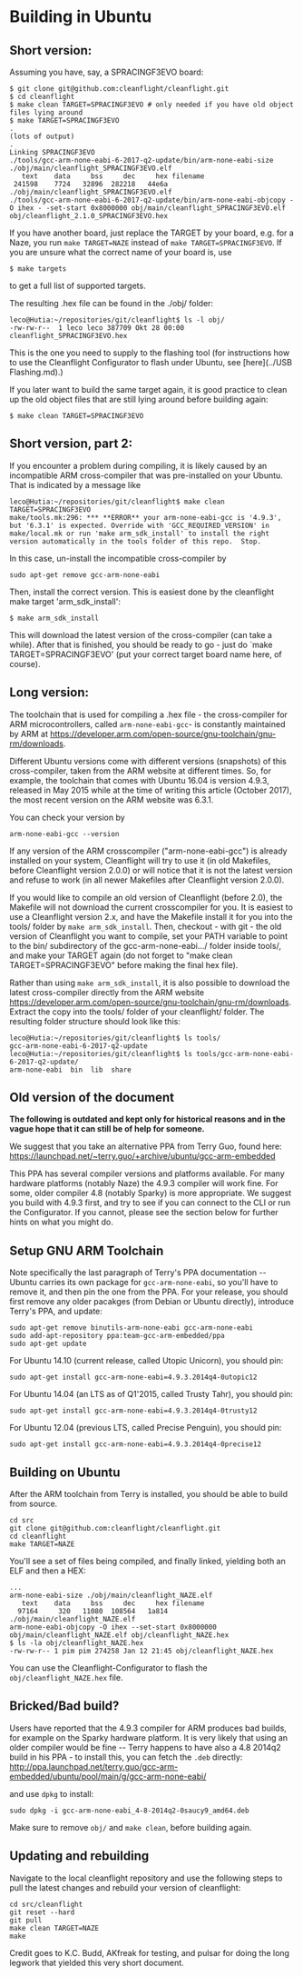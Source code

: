 # Building in Ubuntu

## Short version:

Assuming you have, say, a SPRACINGF3EVO board:

```
$ git clone git@github.com:cleanflight/cleanflight.git
$ cd cleanflight
$ make clean TARGET=SPRACINGF3EVO # only needed if you have old object files lying around
$ make TARGET=SPRACINGF3EVO
.
(lots of output)
.
Linking SPRACINGF3EVO
./tools/gcc-arm-none-eabi-6-2017-q2-update/bin/arm-none-eabi-size ./obj/main/cleanflight_SPRACINGF3EVO.elf
   text	   data	    bss	    dec	    hex	filename
 241598	   7724	  32896	 282218	  44e6a	./obj/main/cleanflight_SPRACINGF3EVO.elf
./tools/gcc-arm-none-eabi-6-2017-q2-update/bin/arm-none-eabi-objcopy -O ihex - -set-start 0x8000000 obj/main/cleanflight_SPRACINGF3EVO.elf obj/cleanflight_2.1.0_SPRACINGF3EVO.hex

```

If you have another board, just replace the TARGET by your board, e.g. for a Naze, you run `make TARGET=NAZE` instead of `make TARGET=SPRACINGF3EVO`. If you are unsure what the correct name of your board is, use 
```
$ make targets
```
 to get a full list of supported targets.

The resulting .hex file can be found in the ./obj/ folder:
```
leco@Hutia:~/repositories/git/cleanflight$ ls -l obj/
-rw-rw-r--  1 leco leco 387709 Okt 28 00:00 cleanflight_SPRACINGF3EVO.hex
```
This is the one you need to supply to the flashing tool (for instructions how to use the Cleanflight Configurator to flash under Ubuntu, see [here](../USB Flashing.md).)

If you later want to build the same target again, it is good practice to clean up the old object files that are still lying around before building again:

```
$ make clean TARGET=SPRACINGF3EVO
```

## Short version, part 2:

If you encounter a problem during compiling, it is likely caused by an incompatible ARM cross-compiler that was pre-installed on your Ubuntu. That is indicated by a message like
```
leco@Hutia:~/repositories/git/cleanflight$ make clean TARGET=SPRACINGF3EVO 
make/tools.mk:296: *** **ERROR** your arm-none-eabi-gcc is '4.9.3', but '6.3.1' is expected. Override with 'GCC_REQUIRED_VERSION' in make/local.mk or run 'make arm_sdk_install' to install the right version automatically in the tools folder of this repo.  Stop.
```

In this case, un-install the incompatible cross-compiler by

```
sudo apt-get remove gcc-arm-none-eabi
```

Then, install the correct version. This is easiest done by the cleanflight make target 'arm_sdk_install':

```
$ make arm_sdk_install
```

This will download the latest version of the cross-compiler (can take a while). After that is finished, you should be ready to go - just do `make TARGET=SPRACINGF3EVO' (put your correct target board name here, of course).

## Long version:

The toolchain that is used for compiling a .hex file - the cross-compiler for ARM microcontrollers, called `arm-none-eabi-gcc`- is constantly maintained by ARM at https://developer.arm.com/open-source/gnu-toolchain/gnu-rm/downloads. 

Different Ubuntu versions come with different versions (snapshots) of this cross-compiler, taken from the ARM website at different times. So, for example, the toolchain that comes with Ubuntu 16.04 is version 4.9.3, released in May 2015 while at the time of writing this article (October 2017), the most recent version on the ARM website was 6.3.1.
  
You can check your version by

```
arm-none-eabi-gcc --version
```

If any version of the ARM crosscompiler ("arm-none-eabi-gcc") is already installed on your system, Cleanflight will try to use it (in old Makefiles, before Cleanflight version 2.0.0) or will notice that it is not the latest version and refuse to work (in all newer Makefiles after Cleanflight version 2.0.0). 

If you would like to compile an old version of Cleanflight (before 2.0), the Makefile will not download the current crosscompiler for you. It is easiest to use a Cleanflight version 2.x, and have the Makefile install it for you into the tools/ folder by `make arm_sdk_install`.
Then, checkout - with git - the old version of Cleanflight you want to compile, set your PATH variable to point to the bin/ subdirectory of the gcc-arm-none-eabi.../ folder inside tools/, and make your TARGET again (do not forget to "make clean TARGET=SPRACINGF3EVO" before making the final hex file).

Rather than using `make arm_sdk_install`, it is also possible to download the latest cross-compiler directly from the ARM website https://developer.arm.com/open-source/gnu-toolchain/gnu-rm/downloads. Extract the copy into the tools/ folder of your cleanflight/ folder. The resulting folder structure should look like this:
```
leco@Hutia:~/repositories/git/cleanflight$ ls tools/
gcc-arm-none-eabi-6-2017-q2-update
leco@Hutia:~/repositories/git/cleanflight$ ls tools/gcc-arm-none-eabi-6-2017-q2-update/
arm-none-eabi  bin  lib  share
```


## Old version of the document

__The following is outdated and kept only for historical reasons and in the vague hope that it can still be of help for someone.__


We suggest that you take an alternative PPA from Terry Guo, found here:
https://launchpad.net/~terry.guo/+archive/ubuntu/gcc-arm-embedded

This PPA has several compiler versions and platforms available. For many hardware platforms (notably Naze)
the 4.9.3 compiler will work fine. For some, older compiler 4.8 (notably Sparky) is more appropriate. We
suggest you build with 4.9.3 first, and try to see if you can connect to the CLI or run the Configurator.
If you cannot, please see the section below for further hints on what you might do.

## Setup GNU ARM Toolchain

Note specifically the last paragraph of Terry's PPA documentation -- Ubuntu carries its own package for
`gcc-arm-none-eabi`, so you'll have to remove it, and then pin the one from the PPA.
For your release, you should first remove any older pacakges (from Debian or Ubuntu directly), introduce
Terry's PPA, and update:
```
sudo apt-get remove binutils-arm-none-eabi gcc-arm-none-eabi
sudo add-apt-repository ppa:team-gcc-arm-embedded/ppa
sudo apt-get update
```

For Ubuntu 14.10 (current release, called Utopic Unicorn), you should pin:
```
sudo apt-get install gcc-arm-none-eabi=4.9.3.2014q4-0utopic12
```

For Ubuntu 14.04 (an LTS as of Q1'2015, called Trusty Tahr), you should pin:
```
sudo apt-get install gcc-arm-none-eabi=4.9.3.2014q4-0trusty12
```

For Ubuntu 12.04 (previous LTS, called Precise Penguin), you should pin:
```
sudo apt-get install gcc-arm-none-eabi=4.9.3.2014q4-0precise12
```

## Building on Ubuntu

After the ARM toolchain from Terry is installed, you should be able to build from source.
```
cd src
git clone git@github.com:cleanflight/cleanflight.git
cd cleanflight
make TARGET=NAZE
```

You'll see a set of files being compiled, and finally linked, yielding both an ELF and then a HEX:
```
...
arm-none-eabi-size ./obj/main/cleanflight_NAZE.elf 
   text    data     bss     dec     hex filename
  97164     320   11080  108564   1a814 ./obj/main/cleanflight_NAZE.elf
arm-none-eabi-objcopy -O ihex --set-start 0x8000000 obj/main/cleanflight_NAZE.elf obj/cleanflight_NAZE.hex
$ ls -la obj/cleanflight_NAZE.hex                                                                                                                                                 
-rw-rw-r-- 1 pim pim 274258 Jan 12 21:45 obj/cleanflight_NAZE.hex
```

You can use the Cleanflight-Configurator to flash the ```obj/cleanflight_NAZE.hex``` file.

## Bricked/Bad build?

Users have reported that the 4.9.3 compiler for ARM produces bad builds, for example on the Sparky hardware platform.
It is very likely that using an older compiler would be fine -- Terry happens to have also a 4.8 2014q2 build in his
PPA - to install this, you can fetch the `.deb` directly:
http://ppa.launchpad.net/terry.guo/gcc-arm-embedded/ubuntu/pool/main/g/gcc-arm-none-eabi/

and use `dpkg` to install:
```
sudo dpkg -i gcc-arm-none-eabi_4-8-2014q2-0saucy9_amd64.deb
```

Make sure to remove `obj/` and `make clean`, before building again.

## Updating and rebuilding

Navigate to the local cleanflight repository and use the following steps to pull the latest changes and rebuild your version of cleanflight:

```
cd src/cleanflight
git reset --hard
git pull
make clean TARGET=NAZE
make
```

Credit goes to K.C. Budd, AKfreak for testing, and pulsar for doing the long legwork that yielded this very short document.
